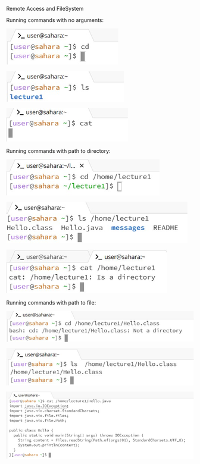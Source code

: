 Remote Access and FileSystem

Running commands with no arguments:

![Image](CD.jpg)

![Image](LS.jpg)

![Image](CAT.jpg)

Running commands with path to directory:

![Image](CDdirectory.jpg)

![Image](LSdirectory.jpg)

![Image](CATdirectory.jpg)

Running commands with path to file:

![Image](CDfile.jpg)

![Image](LSfile.jpg)

![Image](CATfile.jpg)
